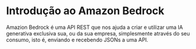 # Introdução ao Amazon Bedrock

Amazion Bedrock é uma API REST que nos ajuda a criar e utilizar uma IA generativa exclusiva sua, ou da sua empresa, simplesmente através do seu consumo, isto é, enviando e recebendo JSONs a uma API.

